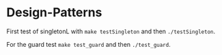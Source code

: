 # Design-Patterns

First test of singletonL with `make testSingleton` and then `./testSingleton`.

For the guard test `make test_guard` and then `./test_guard`.

